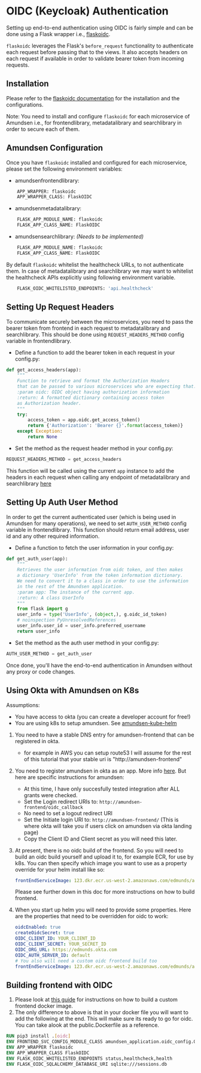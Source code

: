 # OIDC (Keycloak) Authentication

Setting up end-to-end authentication using OIDC is fairly simple and can be done using a Flask wrapper i.e., [flaskoidc](https://github.com/verdan/flaskoidc).

`flaskoidc` leverages the Flask's `before_request` functionality to authenticate each request before passing that to
the views. It also accepts headers on each request if available in order to validate bearer token from incoming requests.

## Installation

Please refer to the [flaskoidc documentation](https://github.com/verdan/flaskoidc/blob/master/README.md)
for the installation and the configurations.

Note: You need to install and configure `flaskoidc` for each microservice of Amundsen
i.e., for frontendlibrary, metadatalibrary and searchlibrary in order to secure each of them.

## Amundsen Configuration

Once you have `flaskoidc` installed and configured for each microservice, please set the following environment variables:

- amundsenfrontendlibrary:
```bash
    APP_WRAPPER: flaskoidc
    APP_WRAPPER_CLASS: FlaskOIDC
```

- amundsenmetadatalibrary:
```bash
    FLASK_APP_MODULE_NAME: flaskoidc
    FLASK_APP_CLASS_NAME: FlaskOIDC
```

- amundsensearchlibrary: _(Needs to be implemented)_
```bash
    FLASK_APP_MODULE_NAME: flaskoidc
    FLASK_APP_CLASS_NAME: FlaskOIDC
```

By default `flaskoidc` whitelist the healthcheck URLs, to not authenticate them. In case of metadatalibrary and searchlibrary
we may want to whitelist the healthcheck APIs explicitly using following environment variable.

```bash
    FLASK_OIDC_WHITELISTED_ENDPOINTS: 'api.healthcheck'
```

## Setting Up Request Headers

To communicate securely between the microservices, you need to pass the bearer token from frontend in each request
to metadatalibrary and searchlibrary. This should be done using `REQUEST_HEADERS_METHOD` config variable in frontendlibrary.

- Define a function to add the bearer token in each request in your config.py:
```python
def get_access_headers(app):
    """
    Function to retrieve and format the Authorization Headers
    that can be passed to various microservices who are expecting that.
    :param oidc: OIDC object having authorization information
    :return: A formatted dictionary containing access token
    as Authorization header.
    """
    try:
        access_token = app.oidc.get_access_token()
        return {'Authorization': 'Bearer {}'.format(access_token)}
    except Exception:
        return None
```

- Set the method as the request header method in your config.py:
```python
REQUEST_HEADERS_METHOD = get_access_headers
```

This function will be called using the current `app` instance to add the headers in each request when calling any endpoint of
metadatalibrary and searchlibrary [here](https://github.com/amundsen-io/amundsenfrontendlibrary/blob/master/amundsen_application/api/utils/request_utils.py)

## Setting Up Auth User Method

In order to get the current authenticated user (which is being used in Amundsen for many operations), we need to set
`AUTH_USER_METHOD` config variable in frontendlibrary.
This function should return email address, user id and any other required information.

- Define a function to fetch the user information in your config.py:
```python
def get_auth_user(app):
    """
    Retrieves the user information from oidc token, and then makes
    a dictionary 'UserInfo' from the token information dictionary.
    We need to convert it to a class in order to use the information
    in the rest of the Amundsen application.
    :param app: The instance of the current app.
    :return: A class UserInfo
    """
    from flask import g
    user_info = type('UserInfo', (object,), g.oidc_id_token)
    # noinspection PyUnresolvedReferences
    user_info.user_id = user_info.preferred_username
    return user_info
```

- Set the method as the auth user method in your config.py:
```python
AUTH_USER_METHOD = get_auth_user
```

Once done, you'll have the end-to-end authentication in Amundsen without any proxy or code changes.

## Using Okta with Amundsen on K8s

Assumptions:

- You have access to okta (you can create a developer account for free!)
- You are using k8s to setup amundsen. See [amundsen-kube-helm](../../amundsen-kube-helm/README.md)

1. You need to have a stable DNS entry for amundsen-frontend that can be registered in okta.
    - for example in AWS you can setup route53
    I will assume for the rest of this tutorial that your stable uri is "http://amundsen-frontend"
2. You need to register amundsen in okta as an app. More info [here](https://developer.okta.com/blog/2018/07/12/flask-tutorial-simple-user-registration-and-login).
But here are specific instructions for amundsen:
    - At this time, I have only succesfully tested integration after ALL grants were checked.
    - Set the Login redirect URIs to: `http://amundsen-frontend/oidc_callback`
    - No need to set a logout redirect URI
    - Set the Initiate login URI to: `http://amundsen-frontend/`
        (This is where okta will take you if users click on amundsen via okta landing page)
    - Copy the Client ID and Client secret as you will need this later.
3. At present, there is no oidc build of the frontend. So you will need to build an oidc build yourself and upload it to, for example ECR, for use by k8s.
   You can then specify which image you want to use as a property override for your helm install like so:

   ```yaml
   frontEndServiceImage: 123.dkr.ecr.us-west-2.amazonaws.com/edmunds/amundsen-frontend:oidc-test
   ```

   Please see further down in this doc for more instructions on how to build frontend.
4. When you start up helm you will need to provide some properties. Here are the properties that need to be overridden for oidc to work:

    ```yaml
    oidcEnabled: true
    createOidcSecret: true
    OIDC_CLIENT_ID: YOUR_CLIENT_ID
    OIDC_CLIENT_SECRET: YOUR_SECRET_ID
    OIDC_ORG_URL: https://edmunds.okta.com
    OIDC_AUTH_SERVER_ID: default
    # You also will need a custom oidc frontend build too
    frontEndServiceImage: 123.dkr.ecr.us-west-2.amazonaws.com/edmunds/amundsen-frontend:oidc-test
    ```

## Building frontend with OIDC

1. Please look at [this guide](../developer_guide.md) for instructions on how to build a custom frontend docker image.
2. The only difference to above is that in your docker file you will want to add the following at the end. This will make sure its ready to go for oidc.
You can take alook at the public.Dockerfile as a reference.

```dockerfile
RUN pip3 install .[oidc]
ENV FRONTEND_SVC_CONFIG_MODULE_CLASS amundsen_application.oidc_config.OidcConfig
ENV APP_WRAPPER flaskoidc
ENV APP_WRAPPER_CLASS FlaskOIDC
ENV FLASK_OIDC_WHITELISTED_ENDPOINTS status,healthcheck,health
ENV FLASK_OIDC_SQLALCHEMY_DATABASE_URI sqlite:///sessions.db
```


